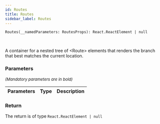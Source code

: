 ```yaml
---
id: Routes
title: Routes
sidebar_label: Routes
---
```


```tsx
Routes(__namedParameters: RoutesProps): React.ReactElement | null
```
<br/>

A container for a nested tree of <Route\> elements that renders the branch  
that best matches the current location.

### Parameters

<font size="2"><i>(Mandatory parameters are in bold)</i></font>

| Parameters | Type | Description |
| --------- | ---- | ----------- |


### Return



The return is of type <code>React.ReactElement | null</code>
